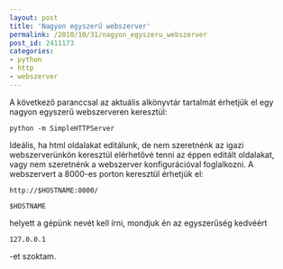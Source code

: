 ```yaml
---
layout: post
title: 'Nagyon egyszerű webszerver'
permalink: /2010/10/31/nagyon_egyszeru_webszerver
post_id: 2411173
categories: 
- python
- http
- webszerver
---
```


A következő paranccsal az aktuális alkönyvtár tartalmát érhetjük el egy nagyon egyszerű webszerveren keresztül: 
```
python -m SimpleHTTPServer
``` 
Ideális, ha html oldalakat editálunk, de nem szeretnénk az igazi webszerverünkön keresztül elérhetővé tenni az éppen editált oldalakat, vagy nem szeretnénk a webszerver konfigurációval foglalkozni. 
A webszervert a 8000-es porton keresztül érhetjük el: 
```
http://$HOSTNAME:8000/
``` 
```
$HOSTNAME
```
 helyett a gépünk nevét kell írni, mondjuk én az egyszerűség kedvéért 
```
127.0.0.1
```
-et szoktam.
